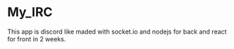# My_IRC


This app is discord like maded with socket.io and nodejs for back and react for front in 2 weeks. 
